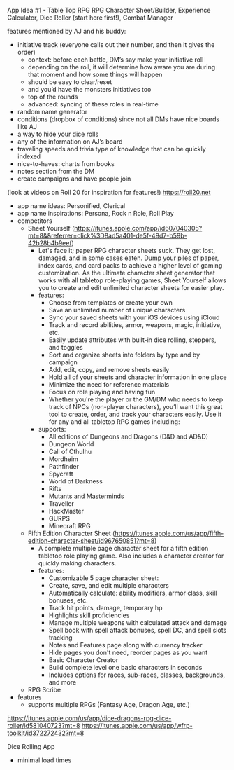 App Idea #1 - Table Top RPG
RPG Character Sheet/Builder, Experience Calculator, Dice Roller (start here first!), Combat Manager

features mentioned by AJ and his buddy:
- initiative track (everyone calls out their number, and then it gives the order)
    - context: before each battle, DM’s say make your initiative roll
    - depending on the roll, it will determine how aware you are during that moment and how some things will happen
    - should be easy to clear/reset
    - and you’d have the monsters initiatives too
    - top of the rounds
    - advanced: syncing of these roles in real-time
- random name generator
- conditions (dropbox of conditions) since not all DMs have nice boards like AJ
- a way to hide your dice rolls
- any of the information on AJ’s board
- traveling speeds and trivia type of knowledge that can be quickly indexed
- nice-to-haves: charts from books
- notes section from the DM
- create campaigns and have people join

(look at videos on Roll 20 for inspiration for features!) https://roll20.net

- app name ideas: Personified, Clerical
- app name inspirations: Persona, Rock n Role, Roll Play
- competitors
    - Sheet Yourself (https://itunes.apple.com/app/id607040305?mt=8&&referrer=click%3D8ad5a401-de5f-49d7-b59b-42b28b4b9eef)
        - Let's face it; paper RPG character sheets suck. They get lost, damaged, and in some cases eaten. Dump your piles of paper, index cards, and card packs to achieve a higher level of gaming customization. As the ultimate character sheet generator that works with all tabletop role-playing games, Sheet Yourself allows you to create and edit unlimited character sheets for easier play.
        - features:
            - Choose from templates or create your own
            - Save an unlimited number of unique characters
            - Sync your saved sheets with your iOS devices using iCloud
            - Track and record abilities, armor, weapons, magic, initiative, etc.
            - Easily update attributes with built-in dice rolling, steppers, and toggles
            - Sort and organize sheets into folders by type and by campaign
            - Add, edit, copy, and remove sheets easily
            - Hold all of your sheets and character information in one place
            - Minimize the need for reference materials
            - Focus on role playing and having fun
            - Whether you're the player or the GM/DM who needs to keep track of NPCs (non-player characters), you’ll want this great tool to create, order, and track your characters easily. Use it for any and all tabletop RPG games including:
        - supports:
            - All editions of Dungeons and Dragons (D&D and AD&D)
            - Dungeon World
            - Call of Cthulhu
            - Mordheim
            - Pathfinder
            - Spycraft
            - World of Darkness
            - Rifts
            - Mutants and Masterminds
            - Traveller
            - HackMaster
            - GURPS
            - Minecraft RPG
    - Fifth Edition Character Sheet (https://itunes.apple.com/us/app/fifth-edition-character-sheet/id967650851?mt=8)
        - A complete multiple page character sheet for a fifth edition tabletop role playing game. Also includes a character creator for quickly making characters.
        - features:
            - Customizable 5 page character sheet:
            - Create, save, and edit multiple characters
            - Automatically calculate: ability modifiers, armor class, skill bonuses, etc.
            - Track hit points, damage, temporary hp
            - Highlights skill proficiencies
            - Manage multiple weapons with calculated attack and damage
            - Spell book with spell attack bonuses, spell DC, and spell slots tracking
            - Notes and Features page along with currency tracker
            - Hide pages you don't need, reorder pages as you want
            - Basic Character Creator
            - Build complete level one basic characters in seconds
            - Includes options for races, sub-races, classes, backgrounds, and more
    - RPG Scribe
- features
    - supports multiple RPGs (Fantasy Age, Dragon Age, etc.)

https://itunes.apple.com/us/app/dice-dragons-rpg-dice-roller/id581040723?mt=8
https://itunes.apple.com/us/app/wfrp-toolkit/id372272432?mt=8


Dice Rolling App
- minimal load times

